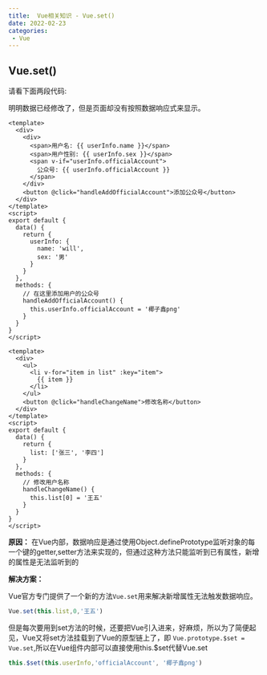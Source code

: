 ```yaml
---
title:  Vue相关知识 - Vue.set()
date: 2022-02-23
categories: 
 - Vue
---
```

<Boxx type='tip' />

## Vue.set()

请看下面两段代码: 

明明数据已经修改了，但是页面却没有按照数据响应式来显示。

```Vue { }
<template>
  <div>
    <div>
      <span>用户名: {{ userInfo.name }}</span>
      <span>用户性别: {{ userInfo.sex }}</span>
      <span v-if="userInfo.officialAccount">
        公众号: {{ userInfo.officialAccount }}
      </span>
    </div>
    <button @click="handleAddOfficialAccount">添加公众号</button>
  </div>
</template>
<script>
export default {
  data() {
    return {
      userInfo: {
        name: 'will',
        sex: '男'
      }
    }
  },
  methods: {
    // 在这里添加用户的公众号
    handleAddOfficialAccount() {
      this.userInfo.officialAccount = '椰子鑫png'
    }
  }
}
</script>

```

```Vue {}
<template>
  <div>
    <ul>
      <li v-for="item in list" :key="item">
        {{ item }}
      </li>
    </ul>
    <button @click="handleChangeName">修改名称</button>
  </div>
</template>
<script>
export default {
  data() {
    return {
      list: ['张三', '李四']
    }
  },
  methods: {
    // 修改用户名称
    handleChangeName() {
      this.list[0] = '王五'
    }
  }
}
</script>
```

**原因：** 在Vue内部，数据响应是通过使用Object.definePrototype监听对象的每一个键的getter,setter方法来实现的，但通过这种方法只能监听到已有属性，新增的属性是无法监听到的

**解决方案：** 


Vue官方专门提供了一个新的方法```Vue.set```用来解决新增属性无法触发数据响应。

```js
Vue.set(this.list,0,'王五')
```

但是每次要用到set方法的时候，还要把Vue引入进来，好麻烦，所以为了简便起见，Vue又将set方法挂载到了Vue的原型链上了，即
```Vue.prototype.$set = Vue.set```,所以在Vue组件内部可以直接使用this.$set代替Vue.set

```js
this.$set(this.userInfo,'officialAccount', '椰子鑫png')
```